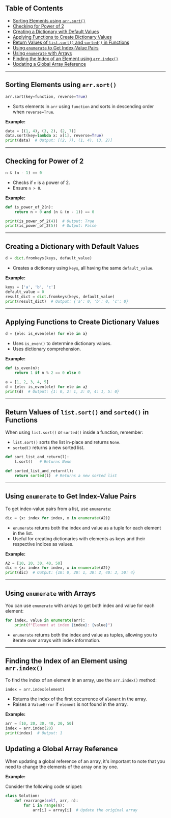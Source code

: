 ## Table of Contents

-   [Sorting Elements using `arr.sort()`](#sorting-elements-using-arrsort)
-   [Checking for Power of 2](#checking-for-power-of-2)
-   [Creating a Dictionary with Default Values](#creating-a-dictionary-with-default-values)
-   [Applying Functions to Create Dictionary Values](#applying-functions-to-create-dictionary-values)
-   [Return Values of `list.sort()` and `sorted()` in Functions](#return-values-of-listsort-and-sorted-in-functions)
-   [Using `enumerate` to Get Index-Value Pairs](#using-enumerate-to-get-index-value-pairs)
-   [Using `enumerate` with Arrays](#using-enumerate-with-arrays)
-   [Finding the Index of an Element using `arr.index()`](#finding-the-index-of-an-element-using-arrindex)
-   [Updating a Global Array Reference](#updating-a-global-array-reference)

---

## Sorting Elements using `arr.sort()`

```python
arr.sort(key=function, reverse=True)
```

-   Sorts elements in `arr` using `function` and sorts in descending order when `reverse=True`.

**Example:**

```python
data = [(1, 4), (3, 2), (2, 7)]
data.sort(key=lambda x: x[1], reverse=True)
print(data)  # Output: [(2, 7), (1, 4), (3, 2)]
```

---

## Checking for Power of 2

```python
n & (n - 1) == 0
```

-   Checks if `n` is a power of 2.
-   Ensure `n > 0`.

**Example:**

```python
def is_power_of_2(n):
    return n > 0 and (n & (n - 1)) == 0

print(is_power_of_2(4))  # Output: True
print(is_power_of_2(5))  # Output: False
```

---

## Creating a Dictionary with Default Values

```python
d = dict.fromkeys(keys, default_value)
```

-   Creates a dictionary using `keys`, all having the same `default_value`.

**Example:**

```python
keys = ['a', 'b', 'c']
default_value = 0
result_dict = dict.fromkeys(keys, default_value)
print(result_dict)  # Output: {'a': 0, 'b': 0, 'c': 0}
```

---

## Applying Functions to Create Dictionary Values

```python
d = {ele: is_even(ele) for ele in a}
```

-   Uses `is_even()` to determine dictionary values.
-   Uses dictionary comprehension.

**Example:**

```python
def is_even(n):
    return 1 if n % 2 == 0 else 0

a = [1, 2, 3, 4, 5]
d = {ele: is_even(ele) for ele in a}
print(d)  # Output: {1: 0, 2: 1, 3: 0, 4: 1, 5: 0}
```

---

## Return Values of `list.sort()` and `sorted()` in Functions

When using `list.sort()` or `sorted()` inside a function, remember:

-   `list.sort()` sorts the list in-place and returns `None`.
-   `sorted()` returns a new sorted list.

```python
def sort_list_and_return(l):
    l.sort()   # Returns None

def sorted_list_and_return(l):
    return sorted(l)  # Returns a new sorted list
```

---

## Using `enumerate` to Get Index-Value Pairs

To get index-value pairs from a list, use `enumerate`:

```python
dic = {x: index for index, x in enumerate(A2)}
```

-   `enumerate` returns both the index and value as a tuple for each element in the list.
-   Useful for creating dictionaries with elements as keys and their respective indices as values.

**Example:**

```python
A2 = [10, 20, 30, 40, 50]
dic = {x: index for index, x in enumerate(A2)}
print(dic)  # Output: {10: 0, 20: 1, 30: 2, 40: 3, 50: 4}
```

---

## Using `enumerate` with Arrays

You can use `enumerate` with arrays to get both index and value for each element:

```python
for index, value in enumerate(arr):
    print(f"Element at index {index}: {value}")
```

-   `enumerate` returns both the index and value as tuples, allowing you to iterate over arrays with index information.

---

## Finding the Index of an Element using `arr.index()`

To find the index of an element in an array, use the `arr.index()` method:

```python
index = arr.index(element)
```


-   Returns the index of the first occurrence of `element` in the array.
-   Raises a `ValueError` if `element` is not found in the array.

**Example:**

```python
arr = [10, 20, 30, 40, 20, 50]
index = arr.index(20)
print(index)  # Output: 1
```

## Updating a Global Array Reference

When updating a global reference of an array, it's important to note that you need to change the elements of the array one by one.

**Example:**

Consider the following code snippet:

```python
class Solution:
    def rearrange(self, arr, n):
        for i in range(n):
            arr[i] = array[i]  # Update the original array
```
